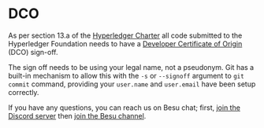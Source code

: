 DCO
===

As per section 13.a of the [Hyperledger Charter](https://www.hyperledger.org/about/charter) all code submitted to the Hyperledger Foundation needs to have a [Developer Certificate of Origin](http://developercertificate.org/) (DCO) sign-off.

The sign off needs to be using your legal name, not a pseudonym.  Git has a built-in mechanism to allow this with the `-s` or `--signoff` argument to `git commit` command, providing your `user.name` and `user.email` have been setup correctly.

If you have any questions, you can reach us on Besu chat; first, [join the Discord server](https://discord.com/invite/hyperledger) then [join the Besu channel](https://discord.com/channels/905194001349627914/938504958909747250).

